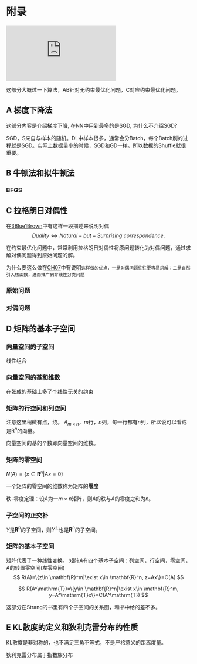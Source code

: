 # 附录
![Hits](http://www.smirkcao.info/hit_gits/Lihang/APP/README.md)

这部分大概过一下算法，AB针对无约束最优化问题，C对应约束最优化问题。

## A 梯度下降法
这部分内容是介绍梯度下降, 在NN中用到最多的是SGD, 为什么不介绍SGD?

SGD，S来自与样本的随机。DL中样本很多，通常会分Batch，每个Batch刷的过程就是SGD。实际上数据量小的时候，SGD和GD一样。所以数据的Shuffle就很重要。

## B 牛顿法和拟牛顿法

### BFGS



## C 拉格朗日对偶性

在[3Blue1Brown](https://www.youtube.com/watch?v=LyGKycYT2v0&list=PLZHQObOWTQDPD3MizzM2xVFitgF8hE_ab&index=9)中有这样一段描述来说明对偶
$$
Duality\Leftrightarrow Natural-but-Surprising\ correspondence.
$$


在约束最优化问题中，常常利用拉格朗日对偶性将原问题转化为对偶问题，通过求解对偶问题得到原始问题的解。

为什么要这么做在[CH07](../CH07/README.md)中有说明`这样做的优点，一是对偶问题往往更容易求解；二是自然引入核函数，进而推广到非线性分类问题`

### 原始问题



### 对偶问题



## D 矩阵的基本子空间



### 向量空间的子空间

线性组合

### 向量空间的基和维数

在张成的基础上多了个线性无关的约束

### 矩阵的行空间和列空间

注意这里稍微有点，绕。
$A_{m\times n}$，$m$行，$n$列，每一行都有$n$列，所以说可以看成是$\mathrm{R}^n$的向量。

向量空间的基的个数即向量空间的维数。

### 矩阵的零空间

$N(A)=\{x\in \mathbf{R}^n|Ax=0\}$

一个矩阵的零空间的维数称为矩阵的**零度**

秩-零度定理：设$A$为一$m\times n$矩阵，则$A$的秩与$A$的零度之和为$n$。

### 子空间的正交补

$Y$是$\mathbf{R}^n$的子空间，则$Y^\perp$也是$\mathbf{R}^n$的子空间。

### 矩阵的基本子空间

矩阵代表了一种线性变换。
矩阵$A$有四个基本子空间：列空间，行空间，零空间，$A$的转置零空间(左零空间)
$$
R(A)=\{z\in \mathbf{R}^m|\exist x\in \mathbf{R}^n, z=Ax\}=C(A)
$$

$$
R(A^\mathrm{T})=\{y\in \mathbf{R}^n|\exist x\in \mathbf{R}^m, y=A^\mathrm{T}x\}=C(A^\mathrm{T})
$$

这部分在Strang的书里有四个子空间的关系图，和书中给的差不多。


## E KL散度的定义和狄利克雷分布的性质

KL散度是非对称的，也不满足三角不等式，不是严格意义的距离度量。

狄利克雷分布属于指数族分布